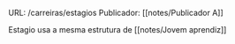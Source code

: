 URL: /carreiras/estagios
Publicador: [[notes/Publicador A]]

Estagio usa a mesma estrutura de  [[notes/Jovem aprendiz]]
